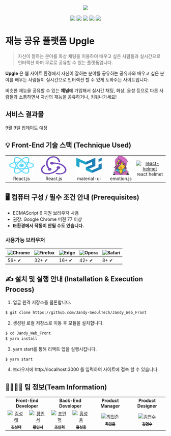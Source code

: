 <p align="center"><img width='300px' src="https://user-images.githubusercontent.com/24623403/129664202-0ac9857f-32f0-416e-915b-2254c4661bbc.png"></p>
<p align='center'>
  <img src='https://img.shields.io/github/package-json/v/Jandy-SeoulTech/Jandy_Web_Front'>
  <a href="https://github.com/Jandy-SeoulTech/Jandy_Web_Front/issues"><img src='https://img.shields.io/github/issues/Jandy-SeoulTech/Jandy_Web_Front'></a>
 <a href="https://github.com/Jandy-SeoulTech/Jandy_Web_Front/graphs/contributors"><img src='https://img.shields.io/github/contributors/Jandy-SeoulTech/Jandy_Web_Front'></a>
 <a href='https://github.com/Jandy-SeoulTech/Jandy_Web_Front/blob/main/LICENSE'><img src='https://img.shields.io/github/license/Jandy-SeoulTech/Jandy_Web_Front'></a>
 <a href='https://upgle.hisfolio.com'><img src='https://img.shields.io/badge/Test%20on-netlify-yellow'></a>
</p>

# 재능 공유 플랫폼 Upgle

> 자신이 잘하는 분야를 화상 채팅을 이용하여 배우고 싶은 사람들과 실시간으로 인터랙션 하며 무료로 공유할 수 있는 플랫폼입니다.

**Upgle** 은 웹 사이트 환경에서 자신이 잘하는 분야를 공유하는 공유자와 배우고 싶은 분야를 배우는 사람들이 실시간으로 인터렉션 할 수 있게 도와주는 사이트입니다.

비슷한 재능을 공유할 수 있는 **채널**에 가입해서 실시간 채팅, 화상, 음성 등으로 다른 사람들과 소통하면서 자신의 재능을 공유하거나, 키워나가세요!

## 서비스 결과물

9월 9일 업데이트 예정

## 💡 Front-End 기술 스택 (Technique Used)

<table><tbody>
  <tr align="center" valign="middle">
    <td width="100">
      <a href="https://reactjs.org" target="_blank"> 
        <img src="https://github.com/devicons/devicon/blob/master/icons/react/react-original.svg" alt="react" width="80" height="60"/> 
      </a><br>
  React.js
    </td>
    <td width="100">
      <a href="https://redux.js.org" target="_blank"> 
        <img src="https://github.com/devicons/devicon/blob/master/icons/redux/redux-original.svg" alt="redux" width="80" height="60"/> 
      </a><br>
  React.js
    </td>
    <td width="120">
      <a href="https://material-ui.com" target="_blank"> 
        <img src="https://github.com/devicons/devicon/blob/master/icons/materialui/materialui-original.svg" alt="material-ui" width="80" height="60"/> 
      </a><br>
  material-ui
    </td>
    <td width="60">
      <a href="https://emotion.sh" target="_blank"> 
        <img src="https://raw.githubusercontent.com/emotion-js/emotion/main/emotion.png" alt="emotion" width="60" height="60"/> 
      </a><br>
  emotion.js
    </td>
    <td width="100">
      <a href="https://emotion.sh" target="_blank"> 
        <img src="https://camo.githubusercontent.com/6e55c49a2bb5e69f9ebd86f27ecc890b32edcf09f4a4931d5683934ff3760884/687474703a2f2f7374617469632e6e666c2e636f6d2f7374617469632f636f6e74656e742f7075626c69632f7374617469632f696d672f6c6f676f732f72656163742d68656c6d65742e6a7067" alt="react-helmet" width="100" height="60"/> 
      </a><br>
  react helmet
    </td>
  </tr>
</tbody></table>

## 🖥 컴퓨터 구성 / 필수 조건 안내 (Prerequisites)

- ECMAScript 6 지원 브라우저 사용
- 권장: Google Chrome 버젼 77 이상
- **IE환경에서 작동이 안될 수도 있습니다.**

### 사용가능 브라우저

| ![Chrome](https://raw.githubusercontent.com/alrra/browser-logos/master/src/chrome/chrome_48x48.png) | ![Firefox](https://raw.githubusercontent.com/alrra/browser-logos/master/src/firefox/firefox_48x48.png) | ![Edge](https://raw.githubusercontent.com/alrra/browser-logos/master/src/edge/edge_48x48.png) | ![Opera](https://raw.githubusercontent.com/alrra/browser-logos/master/src/opera/opera_48x48.png) | ![Safari](https://raw.githubusercontent.com/alrra/browser-logos/master/src/safari/safari_48x48.png) |
| --------------------------------------------------------------------------------------------------- | ------------------------------------------------------------------------------------------------------ | --------------------------------------------------------------------------------------------- | ------------------------------------------------------------------------------------------------ | --------------------------------------------------------------------------------------------------- |
| 56+ ✔                                                                                               | 32+ ✔                                                                                                  | 16+ ✔                                                                                         | 42+ ✔                                                                                            | 8+ ✔                                                                                                |

## ✍ 설치 및 실행 안내 (Installation & Execution Process)

1. 업글 원격 저장소를 클론합니다.

```bash
$ git clone https://github.com/Jandy-SeoulTech/Jandy_Web_Front
```

2. 생성된 로컬 저장소로 이동 후 모듈을 설치합니다.

```bash
$ cd Jandy_Web_Front
$ yarn install
```

3. yarn start를 통해 리액트 앱을 실행시킵니다.

```bash
$ yarn start
```

4. 브라우저에 http://localhost:3000 를 입력하여 사이트에 접속 할 수 있습니다.

## 👨‍👩‍👧‍👦 팀 정보(Team Information)

<table>
   <tr>
      <td colspan="2" align="center"><strong>Front-End Developer</strong></td>
      <td colspan="2" align="center"><strong>Back-End Developer</strong></td>
      <td colspan="1" align="center"><strong>Product Manager</strong></td>
      <td colspan="1" align="center"><strong>Product Designer</strong></td>

   </tr>
  <tr>
    <td align="center">
    <a href="https://github.com/md2eoseo"><img src="https://avatars.githubusercontent.com/u/8054085?v=4" width="150px;" alt="김성태"/><br /><sub><b>김성태</b></sub></a><br />
    </td>
     <td align="center">
        <a href="https://github.com/sjsjsj1246"><img src="https://avatars.githubusercontent.com/u/24623403?v=4" width="150px" alt="황인서"/><br /><sub><b>황인서</b></sub></a>
     </td>
     <td align="center">
        <a href="https://github.com/InHyeok-J"><img src="https://avatars.githubusercontent.com/u/28949213?v=4" width="150px" alt="조인혁"/><br /><sub><b>조인혁</b></sub></a>
     </td>
     <td align="center">
        <a href="https://github.com/iqeq1945"><img src="https://avatars.githubusercontent.com/u/50164778?v=4" width="150px" alt="홍성웅"/><br /><sub><b>홍성웅</b></sub></a>
     </td>
     <td align="center">
        <a href="https://github.com/KeisLuv5991"><img src="https://avatars.githubusercontent.com/u/38745815?v=4" width="150px" alt="최민준"/><br /><sub><b>최민준</b></sub></a>
     </td>
     <td align="center">
        <a href="##"><img src="https://user-images.githubusercontent.com/28949213/129733334-66bf8833-ce33-4e1a-9503-d01f700635af.png" width="150px" alt="김연수"/><br /><sub><b>김연수</b></sub></a>
     </td>
  <tr>


</table>
